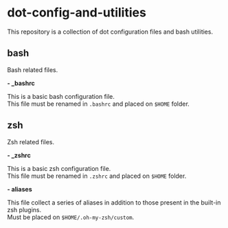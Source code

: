 # dot-config-and-utilities
This repository is a collection of dot configuration files and bash utilities.

## bash
Bash related files.

**- _bashrc**

This is a basic bash configuration file.  
This file must be renamed in `.bashrc` and placed on `$HOME` folder.

## zsh
Zsh related files.

**- _zshrc**

This is a basic zsh configuration file.  
This file must be renamed in `.zshrc` and placed on `$HOME` folder.

**- aliases**

This file collect a series of aliases in addition to those present in the built-in zsh plugins.  
Must be placed on `$HOME/.oh-my-zsh/custom`.
